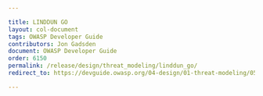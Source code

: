 ```yaml
---

title: LINDDUN GO
layout: col-document
tags: OWASP Developer Guide
contributors: Jon Gadsden
document: OWASP Developer Guide
order: 6150
permalink: /release/design/threat_modeling/linddun_go/
redirect_to: https://devguide.owasp.org/04-design/01-threat-modeling/05-linddun-go/

---
```

